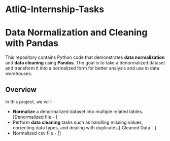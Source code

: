 # AtliQ-Internship-Tasks

# Data Normalization and Cleaning with Pandas

This repository contains Python code that demonstrates **data normalization** and **data cleaning** using **Pandas**. The goal is to take a denormalized dataset and transform it into a normalized form for better analysis and use in data warehouses.

## Overview

In this project, we will:
- **Normalize** a denormalized dataset into multiple related tables.[Denormalized file - ]
- Perform **data cleaning** tasks such as handling missing values, correcting data types, and dealing with duplicates.[ Cleaned Data - ]
- Normalized csv file - []
